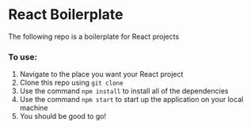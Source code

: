 # React Boilerplate

The following repo is a boilerplate for React projects

### To use: 

1. Navigate to the place you want your React project
2. Clone this repo using `git clone` 
3. Use the command `npm install` to install all of the dependencies
3. Use the command `npm start` to start up the application on your local machine
4. You should be good to go!
